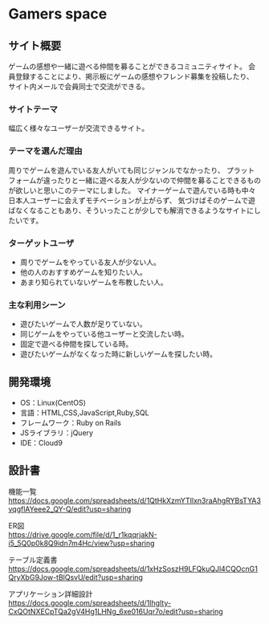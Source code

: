 # Gamers space

## サイト概要
ゲームの感想や一緒に遊べる仲間を募ることができるコミュニティサイト。
会員登録することにより、掲示板にゲームの感想やフレンド募集を投稿したり、
サイト内メールで会員同士で交流ができる。

### サイトテーマ
幅広く様々なユーザーが交流できるサイト。

### テーマを選んだ理由
周りでゲームを遊んでいる友人がいても同じジャンルでなかったり、
プラットフォームが違ったりと一緒に遊べる友人が少ないので仲間を募ることできるものが欲しいと思いこのテーマにしました。
マイナーゲームで遊んでいる時も中々日本人ユーザーに会えずモチベーションが上がらず、
気づけばそのゲームで遊ばなくなることもあり、そういったことが少しでも解消できるようなサイトにしたいです。

### ターゲットユーザ
- 周りでゲームをやっている友人が少ない人。
- 他の人のおすすめゲームを知りたい人。
- あまり知られていないゲームを布教したい人。

### 主な利用シーン
- 遊びたいゲームで人数が足りていない。
- 同じゲームをやっている他ユーザーと交流したい時。
- 固定で遊べる仲間を探している時。
- 遊びたいゲームがなくなった時に新しいゲームを探したい時。


## 開発環境
- OS：Linux(CentOS)
- 言語：HTML,CSS,JavaScript,Ruby,SQL
- フレームワーク：Ruby on Rails
- JSライブラリ：jQuery
- IDE：Cloud9

## 設計書
機能一覧<br>
<https://docs.google.com/spreadsheets/d/1QtHkXzmYTIlxn3raAhgRYBsTYA3vqgflAYeee2_QY-Q/edit?usp=sharing>

ER図<br>
<https://drive.google.com/file/d/1_r1kqqrjakN-i5_5Q0p0k8Q9idn7m4Hc/view?usp=sharing>

テーブル定義書<br>
<https://docs.google.com/spreadsheets/d/1xHzSoszH9LFQkuQJl4CQOcnG1QryXbG9Jow-tBlQsvU/edit?usp=sharing>

アプリケーション詳細設計<br>
<https://docs.google.com/spreadsheets/d/1Ihglty-CxQOtNXECpTQa2gV4Hg1LHNg_6xe016Uqr7o/edit?usp=sharing>
